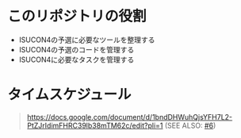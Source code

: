 # このリポジトリの役割

* ISUCON4の予選に必要なツールを整理する
* ISUCON4の予選のコードを管理する
* ISUCON4に必要なタスクを管理する

# タイムスケジュール

> https://docs.google.com/document/d/1bndDHWuhQjsYFH7L2-PtZJrIdimFHRC39lb38mTM62c/edit?pli=1
(SEE ALSO: [#6](https://github.com/karupanerura/isucon2014-elimination/issues/6))
